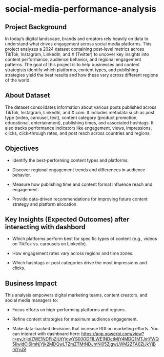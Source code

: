 # social-media-performance-analysis

## Project Background
In today’s digital landscape, brands and creators rely heavily on data to understand what drives engagement across social media platforms.
This project analyzes a 2024 dataset containing post-level metrics across TikTok, Instagram, LinkedIn, and X (Twitter) to uncover key insights into content performance, audience behavior, and regional engagement patterns.
The goal of this project is to help businesses and content strategists identify which platforms, content types, and publishing strategies yield the best results and how these vary across different regions of the world.
## About Dataset
The dataset consolidates information about various posts published across TikTok, Instagram, LinkedIn, and X.com. It includes metadata such as post type (video, carousel, text), content category (product promotion, educational, entertainment), publishing times, and associated hashtags. It also tracks performance indicators like engagement, views, impressions, clicks, click-through rates, and post reach across countries and regions.

## Objectives

* Identify the best-performing content types and platforms.

* Discover regional engagement trends and differences in audience behavior.

* Measure how publishing time and content format influence reach and engagement.

* Provide data-driven recommendations for improving future content strategy and platform allocation.

## Key Insights (Expected Outcomes) after interacting with dashbord

* Which platforms perform best for specific types of content (e.g., videos on TikTok vs. carousels on LinkedIn).

* How engagement rates vary across regions and time zones.

* Which hashtags or post categories drive the most impressions and clicks.


## Business Impact

This analysis empowers digital marketing teams, content creators, and social media managers to:

* Focus efforts on high-performing platforms and regions.

* Refine content strategies for maximum audience engagement.

* Make data-backed decisions that increase ROI on marketing efforts.
You can interact with dashboard here: https://app.powerbi.com/view?r=eyJrIjoiZWE1NDFhZjUtYjgwYS00ODFlLWE1NDctMjY4MDQ1MTJmYWQ5IiwidCI6ImNjYjk2MDQwLTZmZTMtNDJmNi05ZjgwLWM2ZTA0ZjJkYjBmYyJ9
